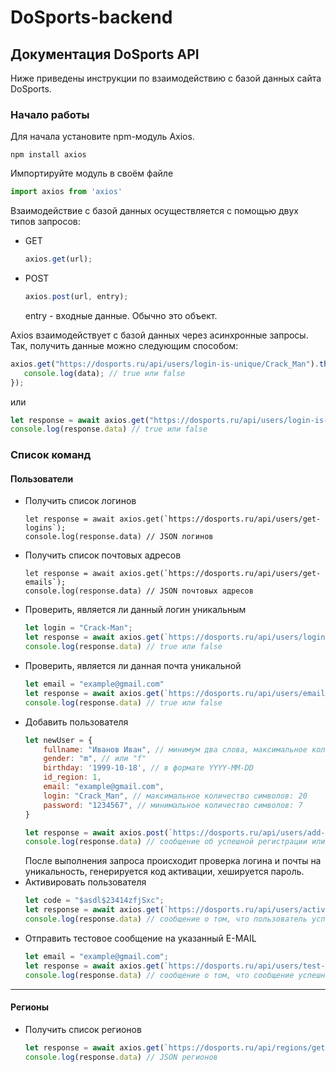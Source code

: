 # DoSports-backend

## Документация DoSports API

Ниже приведены инструкции по взаимодействию с базой данных сайта DoSports.

### Начало работы

Для начала установите npm-модуль Axios.

```
npm install axios
```

Импортируйте модуль в своём файле

```js
import axios from 'axios'
```

Взаимодействие с базой данных осуществляется с помощью двух типов запросов:

* GET
    ```js
    axios.get(url);
    ```
* POST
    ```js
    axios.post(url, entry);
    ```
    entry - входные данные. Обычно это объект.

Axios взаимодействует с базой данных через асинхронные запросы. Так, получить данные можно следующим способом:

```js
axios.get("https://dosports.ru/api/users/login-is-unique/Crack_Man").then((data) => {
   console.log(data); // true или false 
});
```
или
```js
let response = await axios.get("https://dosports.ru/api/users/login-is-unique/Crack_Man");
console.log(response.data) // true или false
```

### Список команд

#### Пользователи

* Получить список логинов
    ```js;
    let response = await axios.get(`https://dosports.ru/api/users/get-logins`);
    console.log(response.data) // JSON логинов
    ```
* Получить список почтовых адресов
    ```js;
    let response = await axios.get(`https://dosports.ru/api/users/get-emails`);
    console.log(response.data) // JSON почтовых адресов
    ```
* Проверить, является ли данный логин уникальным
    ```js
    let login = "Crack-Man";
    let response = await axios.get(`https://dosports.ru/api/users/login-is-unique/${login}`);
    console.log(response.data) // true или false
    ```
* Проверить, является ли данная почта уникальной
    ```js
    let email = "example@gmail.com"
    let response = await axios.get(`https://dosports.ru/api/users/email-is-unique/${email}`);
    console.log(response.data) // true или false
    ```
* Добавить пользователя
    ```js
    let newUser = {
        fullname: "Иванов Иван", // минимум два слова, максимальное количество символов: 50
        gender: "m", // или "f"
        birthday: '1999-10-18', // в формате YYYY-MM-DD
        id_region: 1,
        email: "example@gmail.com",
        login: "Crack_Man", // максимальное количество символов: 20
        password: "1234567", // минимальное количество символов: 7
    }
  
    let response = await axios.post(`https://dosports.ru/api/users/add-user`, newUser);
    console.log(response.data) // сообщение об успешной регистрации или наличии какой-либо ошибки
    ```
  После выполнения запроса происходит проверка логина и почты на уникальность, генерируется код активации, хешируется пароль.
* Активировать пользователя
    ```js
    let code = "$asdl$23414zfjSxc";
    let response = await axios.get(`https://dosports.ru/api/users/activate/${code}`);
    console.log(response.data) // сообщение о том, что пользователь успешно активирован, или данный код не найден
    ```
* Отправить тестовое сообщение на указанный E-MAIL
    ```js
    let email = "example@gmail.com";
    let response = await axios.get(`https://dosports.ru/api/users/test-mail/${email}`);
    console.log(response.data) // сообщение о том, что сообщение успешно отправлено, или произошла какая-то ошибка
    ```
___
#### Регионы

* Получить список регионов
    ```js
    let response = await axios.get(`https://dosports.ru/api/regions/get-regions`);
    console.log(response.data) // JSON регионов
    ```